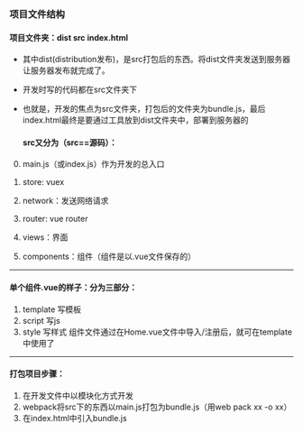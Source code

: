 ### 项目文件结构

#### 项目文件夹：dist  src  index.html

* 其中dist(distribution发布)，是src打包后的东西。将dist文件夹发送到服务器让服务器发布就完成了。

* 开发时写的代码都在src文件夹下

* 也就是，开发的焦点为src文件夹，打包后的文件夹为bundle.js，最后index.html最终是要通过工具放到dist文件夹中，部署到服务器的

  #### src又分为（src==源码）：
0. main.js（或index.js）作为开发的总入口

1. store: vuex
2. network：发送网络请求
3. router: vue router
4. views：界面
5. components：组件（组件是以.vue文件保存的）
---

#### 单个组件.vue的样子：分为三部分：

1. template 写模板
2. script 写js
3. style 写样式
组件文件通过在Home.vue文件中导入/注册后，就可在template中使用了

---

#### 打包项目步骤：

1. 在开发文件中以模块化方式开发
2. webpack将src下的东西以main.js打包为bundle.js（用web pack xx -o xx）
3. 在index.html中引入bundle.js